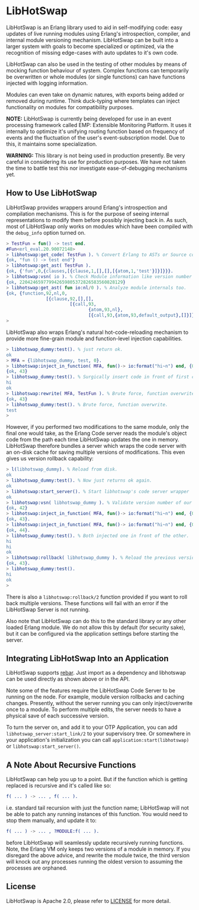 # LibHotSwap #

LibHotSwap is an Erlang library used to aid in self-modifying code: easy 
updates of live running modules using Erlang's introspection, compiler, and 
internal module versioning mechanism. LibHotSwap can be built into a larger 
system with goals to become specialized or optimized, via the recognition of 
missing edge-cases with auto updates to it's own code.

LibHotSwap can also be used in the testing of other modules by means of mocking
function behaviour of system. Complex functions can temporarily be overwritten
or whole modules (or single functions) can have functions injected with logging 
information. 

Modules can even take on dynamic natures, with exports being added or removed
during runtime. Think duck-typing where templates can inject functionality on 
modules for compatibility purposes.

**NOTE:** LibHotSwap is currently being developed for use in an event processing
framework called EMP: Extensible Monitoring Platform. It uses it internally to
optimize it's unifying routing function based on frequency of events and the
fluctuation of the user's event-subscription model. Due to this, it maintains
some specialization.

**WARNING:** This library is not being used in production presently. Be very 
careful in considering its use for production purposes. We have not taken the 
time to battle test this nor investigate ease-of-debugging mechanisms yet.

## How to Use LibHotSwap ##

LibHotSwap provides wrappers around Erlang's introspection and compilation 
mechanisms. This is for the purpose of seeing internal representations to 
modify them before possibly injecting back in. As such, most of LibHotSwap 
only works on modules which have been compiled with the `debug_info` option 
turned on.

```erlang
> TestFun = fun() -> test end.
#Fun<erl_eval.20.90072148>
> libhotswap:get_code( TestFun ). % Convert Erlang to ASTs or Source code.
{ok, "fun () -> test end"}
> libhotswap:get_ast( TestFun ).
{ok, {'fun',0,{clauses,[{clause,1,[],[],[{atom,1,'test'}]}]}}}.
> libhotswap:vsn( io ). % Check Module information like version number
{ok, 220424659779942659805372826583560828129}
> libhotswap:get_ast( fun io:nl/0 ). % Analyze module internals too.
{ok, {function,92,nl,0,
               [{clause,92,[],[],
                        [{call,93,
                               {atom,93,nl},
                               [{call,93,{atom,93,default_output},[]}]}]}]}}
>
```

LibHotSwap also wraps Erlang's natural hot-code-reloading mechanism to provide
more fine-grain module and function-level injection capabilities.

```erlang
> libhotswap_dummy:test(). % just return ok.
ok
> MFA = {libhotswap_dummy, test, 0}.
> libhotswap:inject_in_function( MFA, fun()-> io:format("hi~n") end, {0,[0]} ).
{ok, 43}
> libhotswap_dummy:test(). % Surgically insert code in front of first clause.
hi
ok
> libhotswap:rewrite( MFA, TestFun ). % Brute force, function overwrites
{ok, 43}
> libhotswap_dummy:test(). % Brute force, function overwrite.
test
>
```

However, if you performed two modifications to the same module, only the final
one would take, as the Erlang Code server reads the module's object code from
the path each time LibHotSwap updates the one in memory. LibHotSwap therefore
bundles a server which wraps the code server with an on-disk cache for saving
multiple versions of modifications. This even gives us version rollback
capability:

```erlang
> l(libhotswap_dummy). % Reload from disk.
ok
> libhotswap_dummy:test(). % Now just returns ok again.
ok
> libhotswap:start_server(). % Start libhotswap's code server wrapper
ok
> libhotswap:vsn( libhotswap_dummy ). % Validate version number of our test module
{ok, 42}
> libhotswap:inject_in_function( MFA, fun()-> io:format("hi~n") end, {0,[0]} ).
{ok, 43}.
> libhotswap:inject_in_function( MFA, fun()-> io:format("hi~n") end, {0,[0]} ).
{ok, 44}.
> libhotswap_dummy:test(). % Both injected one in front of the other.
hi
hi
ok
> libhotswap:rollback( libhotswap_dummy ). % Reload the previous version.
{ok, 43}.
> libhotswap_dummy:test().
hi
ok
>
```

There is also a `libhotswap:rollback/2` function provided if you want to roll 
back multiple versions. These functions will fail with an error if the 
LibHotSwap Server is not running.

Also note that LibHotSwap can do this to the standard library or any other
loaded Erlang module. We do not allow this by default (for security sake), but
it can be configured via the application settings before starting the server.

## Integrating LibHotSwap Into an Application ##

LibHotSwap supports [rebar](https://github.com/rebar/rebar). Just import as a
dependency and libhotswap can be used directly as shown above or in the API.

Note some of the features require the LibHotSwap Code Server to be running on 
the node. For example, module version rollbacks and caching changes. Presently,
without the server running you can only inject/overwrite once to a module. To
perform multiple edits, the server needs to have a physical save of each 
successive version.

To turn the server on, and add it to your OTP Application, you can add
`libhotswap_server:start_link/2` to your supervisory tree. Or somewhere in your
application's initialization you can call `application:start(libhotswap)` or 
`libhotswap:start_server()`.

## A Note About Recursive Functions ##

LibHotSwap can help you up to a point. But if the function which is getting 
replaced is recursive and it's called like so:

```erlang
f( ... ) -> ... , f( ... ).
```

i.e. standard tail recursion with just the function name; LibHotSwap will not 
be able to patch any running instances of this function. You would need to stop
them manually, and update it to:

```erlang
f( ... ) -> ... , ?MODULE:f( ... ).
```

before LibHotSwap will seamlessly update recursively running functions. Note,
the Erlang VM only keeps two versions of a module in memory. If you disregard 
the above advice, and rewrite the module twice, the third version will knock
out any processes running the oldest version to assuming the processes are
orphaned.

## License ##

LibHotSwap is Apache 2.0, please refer to [LICENSE](LICENSE) for more detail.

